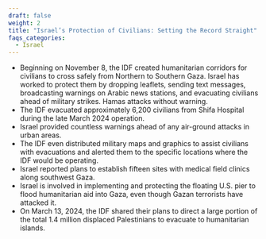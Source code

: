 ```yaml
---
draft: false
weight: 2
title: "Israel’s Protection of Civilians: Setting the Record Straight"
faqs_categories:
  - Israel
---
```

* Beginning on November 8, the IDF created humanitarian corridors for civilians to cross safely from Northern to Southern Gaza. Israel has worked to protect them by dropping leaflets, sending text messages, broadcasting warnings on Arabic news stations, and evacuating civilians ahead of military strikes. Hamas attacks without warning.
* The IDF evacuated approximately 6,200 civilians from Shifa Hospital during the late March 2024 operation.
* Israel provided countless warnings ahead of any air-ground attacks in urban areas.
* The IDF even distributed military maps and graphics to assist civilians with evacuations and alerted them to the specific locations where the IDF would be operating.
* Israel reported plans to establish fifteen sites with medical field clinics along southwest Gaza.
* Israel is involved in implementing and protecting the floating U.S. pier to flood humanitarian aid into Gaza, even though Gazan terrorists have attacked it.
* On March 13, 2024, the IDF shared their plans to direct a large portion of the total 1.4 million displaced Palestinians to evacuate to humanitarian islands.